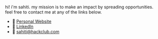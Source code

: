 hi! i'm sahiti. my mission is to make an impact by spreading opportunities. feel free to contact me at any of the links below.

- 🪩 [Personal Website](https://sahiti.vercel.app/)
- 🫧 [LinkedIn](https://www.linkedin.com/in/sahitidasari/)
- 📧 [sahiti@hackclub.com](mailto:sahiti@hackclub.com)
